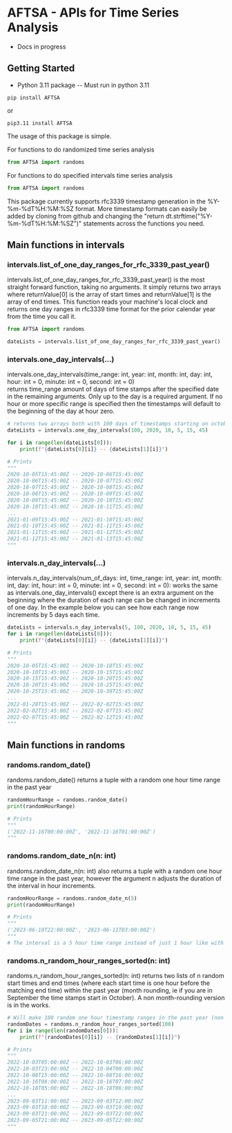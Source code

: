 # AFTSA - APIs for Time Series Analysis

- Docs in progress

## Getting Started

- Python 3.11 package -- Must run in python 3.11

```
pip install AFTSA  
```
or  
```
pip3.11 install AFTSA
```

The usage of this package is simple.   

For functions to do randomized time series analysis
```python
from AFTSA import randoms
```
For functions to do specified intervals time series analysis
```python
from AFTSA import randoms
```

This package currently supports rfc3339 timestamp generation in the %Y-%m-%dT%H:%M:%SZ format. More timestamp formats can easily be added by cloning from github and changing the "return dt.strftime("%Y-%m-%dT%H:%M:%SZ")" statements across the functions you need. 

## Main functions in intervals  

### intervals.list_of_one_day_ranges_for_rfc_3339_past_year()

intervals.list_of_one_day_ranges_for_rfc_3339_past_year() is the most straight forward function, taking no arguments. It 
simply returns two arrays where returnValue[0] is the array of start times and returnValue[1] is the array of end times. This function reads your machine's local clock and returns one day ranges in rfc3339 time format for the prior calendar year from the time you call it.
```python
from AFTSA import randoms

dateLists = intervals.list_of_one_day_ranges_for_rfc_3339_past_year()
```

### intervals.one_day_intervals(...)

intervals.one_day_intervals(time_range: int, year: int, month: int, day: int, hour: int = 0, minute: int = 0, second: int = 0)  
returns time_range amount of days of time stamps after the specified date in the remaining arguments. Only up to the day is a required argument. If no hour or more specific range is specified then the timestamps will default to the beginning of the day at hour zero.  
```python
# returns two arrays both with 100 days of timestamps starting on october 5th 2020 at 15:45 (3:45pm). All of the days start at this time and the end times end at this time the next day
dateLists = intervals.one_day_intervals(100, 2020, 10, 5, 15, 45)

for i in range(len(dateLists[0])):
    print(f"{dateLists[0][i]} -- {dateLists[1][i]}")

# Prints
"""
2020-10-05T15:45:00Z -- 2020-10-06T15:45:00Z
2020-10-06T15:45:00Z -- 2020-10-07T15:45:00Z
2020-10-07T15:45:00Z -- 2020-10-08T15:45:00Z
2020-10-08T15:45:00Z -- 2020-10-09T15:45:00Z
2020-10-09T15:45:00Z -- 2020-10-10T15:45:00Z
2020-10-10T15:45:00Z -- 2020-10-11T15:45:00Z
...
2021-01-09T15:45:00Z -- 2021-01-10T15:45:00Z
2021-01-10T15:45:00Z -- 2021-01-11T15:45:00Z
2021-01-11T15:45:00Z -- 2021-01-12T15:45:00Z
2021-01-12T15:45:00Z -- 2021-01-13T15:45:00Z
"""
```

### intervals.n_day_intervals(...)

intervals.n_day_intervals(num_of_days: int, time_range: int, year: int, month: int, day: int, hour: int = 0, minute: int = 0, second: int = 0): works the same as intervals.one_day_intervals() except there is an extra argument on the beginning where the duration of each range can be changed in increments of one day. In the example below you can see how each range now increments by 5 days each time.

```python
dateLists = intervals.n_day_intervals(5, 100, 2020, 10, 5, 15, 45)
for i in range(len(dateLists[0])):
    print(f"{dateLists[0][i]} -- {dateLists[1][i]}")

# Prints
"""
2020-10-05T15:45:00Z -- 2020-10-10T15:45:00Z
2020-10-10T15:45:00Z -- 2020-10-15T15:45:00Z
2020-10-15T15:45:00Z -- 2020-10-20T15:45:00Z
2020-10-20T15:45:00Z -- 2020-10-25T15:45:00Z
2020-10-25T15:45:00Z -- 2020-10-30T15:45:00Z
...
2022-01-28T15:45:00Z -- 2022-02-02T15:45:00Z
2022-02-02T15:45:00Z -- 2022-02-07T15:45:00Z
2022-02-07T15:45:00Z -- 2022-02-12T15:45:00Z
"""
```

## Main functions in randoms

### randoms.random_date()

randoms.random_date() returns a tuple with a random one hour time range in the past year
```python
randomHourRange = randoms.random_date()
print(randomHourRange)

# Prints
"""
('2022-11-16T00:00:00Z', '2022-11-16T01:00:00Z')
"""
```

### randoms.random_date_n(n: int)

randoms.random_date_n(n: int) also returns a tuple with a random one hour time range in the past year, however the argument n adjusts the duration of the interval in hour increments. 
```python
randomHourRange = randoms.random_date_n(5)
print(randomHourRange)

# Prints
"""
('2023-06-10T22:00:00Z', '2023-06-11T03:00:00Z')
"""
# The interval is a 5 hour time range instead of just 1 hour like with randoms.random_date()
```

### randoms.n_random_hour_ranges_sorted(n: int)

randoms.n_random_hour_ranges_sorted(n: int) returns two lists of n random start times and end times (where each start time is one hour before the matching end time) within the past year (month rounding, ie if you are in September the time stamps start in October). A non month-rounding version is in the works.

```python
# Will make 100 random one hour timestamp ranges in the past year (non overlapping)
randomDates = randoms.n_random_hour_ranges_sorted(100)
for i in range(len(randomDates[0])):
    print(f"{randomDates[0][i]} -- {randomDates[1][i]}")

# Prints
"""
2022-10-03T05:00:00Z -- 2022-10-03T06:00:00Z
2022-10-03T23:00:00Z -- 2022-10-04T00:00:00Z
2022-10-08T15:00:00Z -- 2022-10-08T16:00:00Z
2022-10-16T06:00:00Z -- 2022-10-16T07:00:00Z
2022-10-18T05:00:00Z -- 2022-10-18T06:00:00Z
...
2023-09-03T11:00:00Z -- 2023-09-03T12:00:00Z
2023-09-03T18:00:00Z -- 2023-09-03T19:00:00Z
2023-09-03T21:00:00Z -- 2023-09-03T22:00:00Z
2023-09-05T21:00:00Z -- 2023-09-05T22:00:00Z
"""
```